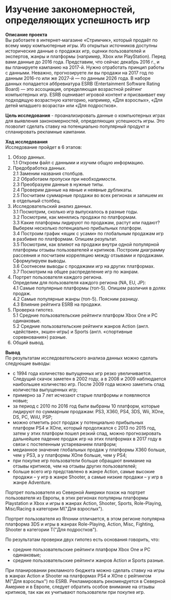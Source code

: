 # Изучение закономерностей, определяющих успешность игр

**Описание проекта**  
Вы работаете в интернет-магазине «Стримчик», который продаёт по всему миру компьютерные игры. Из открытых источников доступны исторические данные о продажах игр, оценки пользователей и экспертов, жанры и платформы (например, Xbox или PlayStation).
Перед вами данные до 2016 года. Представим, что сейчас декабрь 2016 г., и вы планируете кампанию на 2017-й. Нужно отработать принцип работы с данными. Неважно, прогнозируете ли вы продажи на 2017 год по данным 2016-го или же 2027-й — по данным 2026 года.
В наборе данных попадается аббревиатура ESRB (Entertainment Software Rating Board) — это ассоциация, определяющая возрастной рейтинг компьютерных игр. ESRB оценивает игровой контент и присваивает ему подходящую возрастную категорию, например, «Для взрослых», «Для детей младшего возраста» или «Для подростков».

**Цель исследования** - проанализировать данные о компьютерных играх для выявления закономерностей, определяющих успешность игры. Это позволит сделать ставку на потенциально популярный продукт и спланировать рекламные кампании.

**Ход исследования**  
Исследование пройдет в 6 этапов:  
1. Обзор данных.  
        1.1 Откроем файл с данными и изучим общую информацию.  
2. Предобработка данных.  
        2.1 Заменим названия столбцов.  
        2.2 Обработаем пропуски при необходимости.  
        2.3 Преобразуем данные в нужные типы.  
        2.4 Проверим данные на явные и неявные дубликаты.  
        2.5 Посчитаем суммарные продажи во всех регионах и запишем их в отдельный столбец.  
3. Исследовательский анализ данных.  
        3.1 Посмотрим, сколько игр выпускалось в разные годы.  
        3.2 Посмотрим, как менялись продажи по платформам.  
        3.3 Какие платформы лидируют по продажам, растут или падают? Выберем несколько потенциально прибыльных платформ.  
        3.4 Построим график «ящик с усами» по глобальным продажам игр в разбивке по платформам. Опишем результат.  
        3.5 Посмотрим, как влияют на продажи внутри одной популярной платформы отзывы пользователей и критиков. Построим диаграмму рассеяния и посчитаем корреляцию между отзывами и продажами. Сформулируем выводы.  
        3.6 Соотнесем выводы с продажами игр на других платформах.  
        3.7 Посмотрим на общее распределение игр по жанрам.  
4. Портрет пользователя каждого региона.  
        Определим для пользователя каждого региона (NA, EU, JP):  
        4.1 Самые популярные платформы (топ-5). Опишем различия в долях продаж.  
        4.2 Самые популярные жанры (топ-5). Поясним разницу.  
        4.3 Влияние рейтинга ESRB на продажи.  
5. Проверка гипотез.  
        5.1 Средние пользовательские рейтинги платформ Xbox One и PC одинаковые.  
        5.2 Средние пользовательские рейтинги жанров Action (англ. «действие», экшен-игры) и Sports (англ. «спортивные соревнования») разные.  
6. Общий вывод.  

**Вывод**  
По результатам исследовательского анализа данных можно сделать следующие выводы:
- c 1994 года количество выпущенных игр резко увеличивается. Следущий скачок заметен в 2002 году, а в 2008 и 2009 наблюдается наибольшее количество игр. После 2009 года можно заметить спад количества выпущенных игр;
- примерно за 7 лет исчезают старые платформы и появляются новые;
- за период с 2010 по 2016 год были выбраны 10 платформ, которые лидируют по суммарным продажам: PS3, X360, PS4, 3DS, Wii, XOne, DS, PC, WiiU, PSP; 
- можно отметить рост продаж у потенциально прибыльных платформ PS4 и XOne, который продолжался с 2013 по 2015 год, затем у этих платформ пошел резкий спад, можно прогнозировать дальнейшее падение продаж игр на этих платформах в 2017 году в связи с постепенным устареванием платформ;
- медианное значение глобальных продаж у платформы X360 больше, чем у PS3, а у платформы XOne больше, чем у PS4;
- при покупке игр пользователи больше обращают внимание на отзывы критиков, чем на отзывы других пользователей;
- больше всего игр представлено в жанре Action, самые высокие продажи – у игр в жанре Shooter, а самые низкие продажи – у игр в жанре Adventure.

Портрет пользователя из Северной Америки похож на портрет пользователя из Европы, в этих регионах популярны платформы Playstation и Xbox и игры в жанрах Action, Shooter, Sports, Role-Playing, Misc/Racing в категории M("Для взрослых").

Портрет пользователя из Японии отличается, в этом регионе популярна платформа 3DS и игры в жанрах Role-Playing, Action, Misc, Fighting, Shooter в категории T("Для подростков").

По результатам проверки двух гипотез есть основания говорить, что:
- средние пользовательские рейтинги платформ Xbox One и PC одинаковые;
- средние пользовательские рейтинги жанров Action и Sports разные.

При планировании рекламного бюджета можно сделать ставку на игры в жанрах Action и Shooter на платформах PS4 и XOne с рейтингом M("Для взрослых") по ESRB. Рекламировать рекомендуется в Северной Америке и в Европе, следует обратить особое внимание на отзывы критиков, так как их учитывают пользователи при покупке игр.
